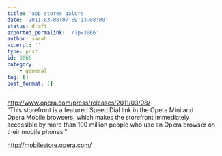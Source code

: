 ```yaml
---
title: 'app stores galore'
date: '2011-03-08T07:59:13-08:00'
status: draft
exported_permalink: '/?p=3066'
author: sarah
excerpt: ''
type: post
id: 3066
category:
    - general
tag: []
post_format: []
---
```

http://www.opera.com/press/releases/2011/03/08/  
“This storefront is a featured Speed Dial link in the Opera Mini and  
Opera Mobile browsers, which makes the storefront immediately  
accessible by more than 100 million people who use an Opera browser on  
their mobile phones.”

http://mobilestore.opera.com/